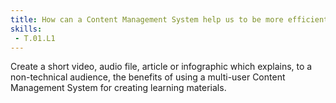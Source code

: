 ```yaml
---
title: How can a Content Management System help us to be more efficient?
skills:
 - T.01.L1
---
```

Create a short video, audio file, article or infographic which explains, to a non-technical audience, the benefits of using a multi-user Content Management System for creating learning materials.